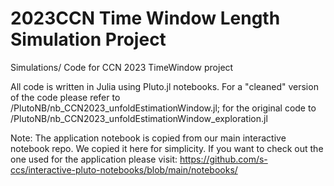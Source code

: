# 2023CCN Time Window Length Simulation Project
Simulations/ Code for CCN 2023 TimeWindow project

All code is written in Julia using Pluto.jl notebooks. For a "cleaned" version of the code please refer to /PlutoNB/nb_CCN2023_unfoldEstimationWindow.jl;
for the original code to /PlutoNB/nb_CCN2023_unfoldEstimationWindow_exploration.jl

Note: The application notebook is copied from our main interactive notebook repo. We copied it here for simplicity. If you want to check out the one used for the application please visit: https://github.com/s-ccs/interactive-pluto-notebooks/blob/main/notebooks/
